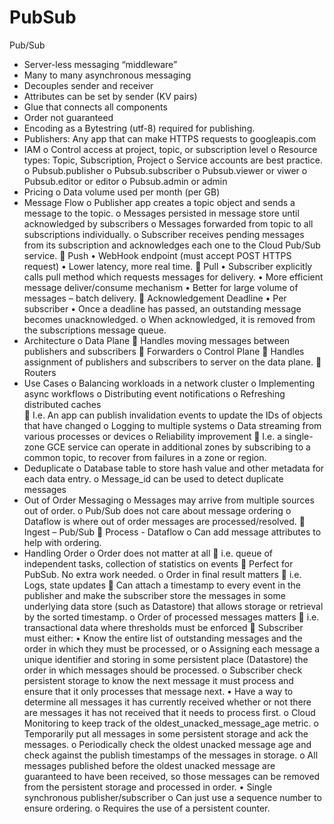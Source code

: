# PubSub

Pub/Sub

-	Server-less messaging “middleware”
-	Many to many asynchronous messaging
-	Decouples sender and receiver
-	Attributes can be set by sender (KV pairs)
-	Glue that connects all components
-	Order not guaranteed
-	Encoding as a Bytestring (utf-8) required for publishing.
-	Publishers: Any app that can make HTTPS requests to googleapis.com
-	IAM
o	Control access at project, topic, or subscription level
o	Resource types: Topic, Subscription, Project
o	Service accounts are best practice.
o	Pubsub.publisher
o	Pubsub.subscriber
o	Pubsub.viewer or viwer
o	Pubsub.editor or editor
o	Pubsub.admin or admin
-	Pricing
o	Data volume used per month (per GB)
-	Message Flow
o	Publisher app creates a topic object and sends a message to the topic.
o	Messages persisted in message store until acknowledged by subscribers
o	Messages forwarded from topic to all subscriptions individually.
o	Subscriber receives pending messages from its subscription and acknowledges each one to the Cloud Pub/Sub service.
	Push
•	WebHook endpoint (must accept POST HTTPS request)
•	Lower latency, more real time.
	Pull
•	Subscriber explicitly calls pull method which requests messages for delivery.
•	More efficient message deliver/consume mechanism
•	Better for large volume of messages – batch delivery.
	Acknowledgement Deadline
•	Per subscriber
•	Once a deadline has passed, an outstanding message becomes unacknowledged.
o	When acknowledged, it is removed from the subscriptions message queue.
-	Architecture
o	Data Plane
	Handles moving messages between publishers and subscribers
	Forwarders
o	Control Plane
	Handles assignment of publishers and subscribers to server on the data plane.
	Routers
-	Use Cases
o	Balancing workloads in a network cluster
o	Implementing async workflows
o	Distributing event notifications
o	Refreshing distributed caches	
	I.e. An app can publish invalidation events to update the IDs of objects that have changed
o	Logging to multiple systems
o	Data streaming from various processes or devices
o	Reliability improvement
	I.e. a single-zone GCE service can operate in additional zones by subscribing to a common topic, to recover from failures in a zone or region.
-	Deduplicate
o	Database table to store hash value and other metadata for each data entry.
o	Message_id can be used to detect duplicate messages
-	Out of Order Messaging
o	Messages may arrive from multiple sources out of order.
o	Pub/Sub does not care about message ordering
o	Dataflow is where out of order messages are processed/resolved.
	Ingest – Pub/Sub
	Process - Dataflow
o	Can add message attributes to help with ordering.
-	Handling Order
o	Order does not matter at all
	i.e. queue of independent tasks, collection of statistics on events
	Perfect for PubSub. No extra work needed.
o	Order in final result matters
	i.e. Logs, state updates
	Can attach a timestamp to every event in the publisher and make the subscriber store the messages in some underlying data store (such as Datastore) that allows storage or retrieval by the sorted timestamp.
o	Order of processed messages matters
	i.e. transactional data where thresholds must be enforced
	Subscriber must either:
•	Know the entire list of outstanding messages and the order in which they must be processed, or
o	Assigning each message a unique identifier and storing in some persistent place (Datastore) the order in which messages should be processed.
o	Subscriber check persistent storage to know the next message it must process and ensure that it only processes that message next.
•	Have a way to determine all messages it has currently received whether or not there are messages it has not received that it needs to process first.
o	Cloud Monitoring to keep track of the oldest_unacked_message_age metric.
o	Temporarily put all messages in some persistent storage and ack the messages.
o	Periodically check the oldest unacked message age and check against the publish timestamps of the messages in storage.
o	All messages published before the oldest unacked message are guaranteed to have been received, so those messages can be removed from the persistent storage and processed in order.
•	Single synchronous publisher/subscriber
o	Can just use a sequence number to ensure ordering.
o	Requires the use of a persistent counter.
